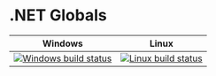 # .NET Globals

| Windows         | Linux            |
| :-------------: |:----------------:|
| [![Windows build status](https://ci.appveyor.com/api/projects/status/github/tsolarin/dotnet-globals?branch=master)](https://ci.appveyor.com/project/tsolarin/dotnet-globals)      | [![Linux build status](https://travis-ci.org/tsolarin/dotnet-globals.svg?branch=master)](https://travis-ci.org/tsolarin/dotnet-globals)    |